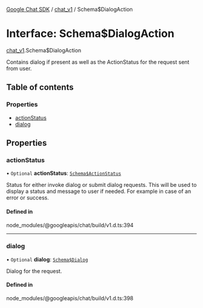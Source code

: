 [Google Chat SDK](../README.md) / [chat\_v1](../modules/chat_v1.md) / Schema$DialogAction

# Interface: Schema$DialogAction

[chat_v1](../modules/chat_v1.md).Schema$DialogAction

Contains dialog if present as well as the ActionStatus for the request sent from user.

## Table of contents

### Properties

- [actionStatus](chat_v1.Schema_DialogAction.md#actionstatus)
- [dialog](chat_v1.Schema_DialogAction.md#dialog)

## Properties

### actionStatus

• `Optional` **actionStatus**: [`Schema$ActionStatus`](chat_v1.Schema_ActionStatus.md)

Status for either invoke dialog or submit dialog requests. This will be used to display a status and message to user if needed. For example in case of an error or success.

#### Defined in

node_modules/@googleapis/chat/build/v1.d.ts:394

___

### dialog

• `Optional` **dialog**: [`Schema$Dialog`](chat_v1.Schema_Dialog.md)

Dialog for the request.

#### Defined in

node_modules/@googleapis/chat/build/v1.d.ts:398
